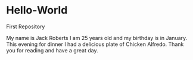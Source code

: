# Hello-World
First Repository



My name is Jack Roberts I am 25 years old and my birthday is in January. This evening for dinner I had a delicious plate of Chicken Alfredo. Thank you for reading and have a great day.
